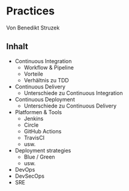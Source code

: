 # Practices
Von Benedikt Struzek

## Inhalt
- Continuous Integration
  - Workflow & Pipeline
  - Vorteile
  - Verhältnis zu TDD
- Continuous Delivery
  - Unterschiede zu Continuous Integration
- Continuous Deployment
  - Unterschiede zu Continuous Delivery
- Platformen & Tools
  - Jenkins
  - Circle
  - GitHub Actions
  - TravisCI
  - usw.
- Deployment strategies
  - Blue / Green
  - usw.
- DevOps
- DevSecOps
- SRE
